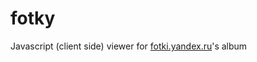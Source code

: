 fotky
=====

Javascript (client side) viewer for [fotki.yandex.ru](http://fotki.yandex.ru/)'s album

